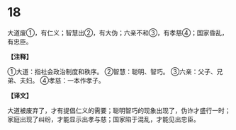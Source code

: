 # 18


大道废①，有仁义；智慧出②，有大伪；六亲不和③，有孝慈④；国家昏乱，有忠臣。

**【注释】**

①大道：指社会政治制度和秩序。
②智慧：聪明、智巧。
③六亲：父子、兄弟、夫妇。
④孝慈：一本作孝子。

**【译文】**

大道被废弃了，才有提倡仁义的需要；聪明智巧的现象出现了，伪诈才盛行一时；家庭出现了纠纷，才能显示出孝与慈；国家陷于混乱，才能见出忠臣。

